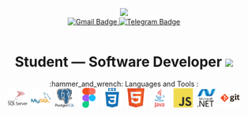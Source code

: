 <div id="header" align="center">
  <img src="https://i.giphy.com/media/v1.Y2lkPTc5MGI3NjExeGVsMGY1ZGplNTUwZnFqdnB6NTg4MG1zOGRjaTZxMTN2amoya21jdiZlcD12MV9pbnRlcm5hbF9naWZfYnlfaWQmY3Q9Zw/WrgZ1QI25OBwI/giphy.gif" width="450"/>
</div>
<div id="badges" align="center">
  <a href="mailto:kazantsava.tatsiana@gmail.com">
    <img src="https://img.shields.io/badge/Gmail-red?style=for-the-badge&logo=gmail&logoColor=white" alt="Gmail Badge"/>
  </a>
  <a href="https://web.telegram.org/k/#@knvzzi">
    <img src="https://img.shields.io/badge/Telegram-lightblue?style=for-the-badge&logo=telegram&logoColor=white" alt="Telegram Badge"/>
  </a>
</div>
<div align="center" >
  <img  src="https://komarev.com/ghpvc/?username=knvzzi&style=flat-square&color=blue" alt=""/>
</div>
<h1 align="center">
  Student — Software Developer
  <img src="https://media.giphy.com/media/hvRJCLFzcasrR4ia7z/giphy.gif" width="30px"/>
</h1>

<div align="center">
 :hammer_and_wrench: Languages and Tools :
</div>
 <div align="center">
   <img src="https://github.com/devicons/devicon/blob/master/icons/microsoftsqlserver/microsoftsqlserver-original-wordmark.svg" title="MSSQLServer" alt="MSSQLServer" width="40" height="40"/>&nbsp;
   <img src="https://github.com/devicons/devicon/blob/master/icons/mysql/mysql-original-wordmark.svg" title="MySQL"  alt="MySQL" width="40" height="40"/>&nbsp;
   <img src="https://github.com/devicons/devicon/blob/master/icons/postgresql/postgresql-original-wordmark.svg" title="PostgreSQL" alt="PostgreSQL" width="40" height="40"/>&nbsp;
   <img src="https://github.com/devicons/devicon/blob/master/icons/figma/figma-original.svg"  title="CSS3" alt="CSS" width="40" height="40"/>&nbsp;
   <img src="https://github.com/devicons/devicon/blob/master/icons/css3/css3-plain-wordmark.svg"  title="CSS3" alt="CSS" width="40" height="40"/>&nbsp;
  <img src="https://github.com/devicons/devicon/blob/master/icons/html5/html5-original.svg" title="HTML5" alt="HTML" width="40" height="40"/>&nbsp;
  <img src="https://github.com/devicons/devicon/blob/master/icons/java/java-original-wordmark.svg" title="Java" alt="Java" width="40" height="40"/>&nbsp;
  <img src="https://github.com/devicons/devicon/blob/master/icons/javascript/javascript-original.svg" title="JavaScript" alt="JavaScript" width="40" height="40"/>&nbsp;
  <img src="https://github.com/devicons/devicon/blob/master/icons/dot-net/dot-net-original-wordmark.svg" title="Dot-NET" alt="Dot-NET" width="40" height="40"/>&nbsp;
  <img src="https://github.com/devicons/devicon/blob/master/icons/git/git-original-wordmark.svg" title="Git" **alt="Git" width="40" height="40"/>
</div>

<!--
**knvzzi/knvzzi** is a ✨ _special_ ✨ repository because its `README.md` (this file) appears on your GitHub profile.

Here are some ideas to get you started:

- 🔭 I’m currently working on ...
- 🌱 I’m currently learning ...
- 👯 I’m looking to collaborate on ...
- 🤔 I’m looking for help with ...
- 💬 Ask me about ...
- 📫 How to reach me: ...
- 😄 Pronouns: ...
- ⚡ Fun fact: ...
-->
